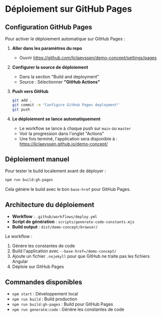 # Déploiement sur GitHub Pages

## Configuration GitHub Pages

Pour activer le déploiement automatique sur GitHub Pages :

1. **Aller dans les paramètres du repo**
   - Ouvrir https://github.com/ljclaeyssen/demo-concept/settings/pages

2. **Configurer la source de déploiement**
   - Dans la section "Build and deployment"
   - Source : Sélectionner **"GitHub Actions"**

3. **Push vers GitHub**
   ```bash
   git add .
   git commit -m "Configure GitHub Pages deployment"
   git push
   ```

4. **Le déploiement se lance automatiquement**
   - Le workflow se lance à chaque push sur `main` ou `master`
   - Voir la progression dans l'onglet "Actions"
   - Une fois terminé, l'application sera disponible à : https://ljclaeyssen.github.io/demo-concept/

## Déploiement manuel

Pour tester le build localement avant de déployer :

```bash
npm run build:gh-pages
```

Cela génère le build avec le bon `base-href` pour GitHub Pages.

## Architecture du déploiement

- **Workflow** : `.github/workflows/deploy.yml`
- **Script de génération** : `scripts/generate-code-constants.mjs`
- **Build output** : `dist/demo-concept/browser/`

Le workflow :
1. Génère les constantes de code
2. Build l'application avec `--base-href=/demo-concept/`
3. Ajoute un fichier `.nojekyll` pour que GitHub ne traite pas les fichiers Angular
4. Déploie sur GitHub Pages

## Commandes disponibles

- `npm start` : Développement local
- `npm run build` : Build production
- `npm run build:gh-pages` : Build pour GitHub Pages
- `npm run generate:code` : Génère les constantes de code
